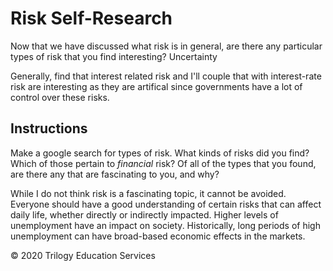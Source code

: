 # Risk Self-Research

Now that we have discussed what risk is in general, are there any particular types of risk that you find interesting?
Uncertainty

Generally,  find that interest related risk and I'll couple that with interest-rate risk are interesting as they are artifical since governments have a lot of control over these risks. 

## Instructions

Make a google search for types of risk. What kinds of risks did you find? Which of those pertain to *financial* risk? Of all of the types that you found, are there any that are fascinating to you, and why?

While I do not think risk is a fascinating topic, it cannot be avoided. Everyone should have a good understanding of certain risks that can affect daily life, whether directly or indirectly impacted. 
Higher levels of unemployment have an impact on society. Historically, long periods of high unemployment can have broad-based economic effects in the markets.

© 2020 Trilogy Education Services
